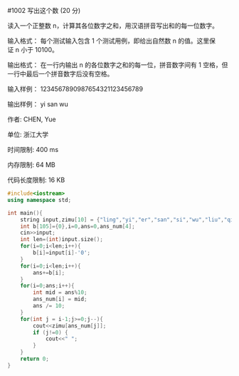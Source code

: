 #1002 写出这个数 (20 分)

读入一个正整数 n，计算其各位数字之和，用汉语拼音写出和的每一位数字。

输入格式：
每个测试输入包含 1 个测试用例，即给出自然数 n 的值。这里保证 n 小于 10100。

输出格式：
在一行内输出 n 的各位数字之和的每一位，拼音数字间有 1 空格，但一行中最后一个拼音数字后没有空格。

输入样例：
1234567890987654321123456789

输出样例：
yi san wu

作者: CHEN, Yue

单位: 浙江大学

时间限制: 400 ms

内存限制: 64 MB

代码长度限制: 16 KB
```cpp
#include<iostream>
using namespace std;

int main(){
    string input,zimu[10] = {"ling","yi","er","san","si","wu","liu","qi","ba","jiu"};;
    int b[105]={0},i=0,ans=0,ans_num[4];
    cin>>input;
    int len=(int)input.size();
    for(i=0;i<len;i++){
        b[i]=input[i]-'0';
    }
    for(i=0;i<len;i++){
        ans+=b[i];
    }
    for(i=0;ans;i++){
        int mid = ans%10;
        ans_num[i] = mid;
        ans /= 10;
    }
    for(int j = i-1;j>=0;j--){
        cout<<zimu[ans_num[j]];
        if (j!=0) {
            cout<<" ";
        }
    }
    return 0;
}
```
